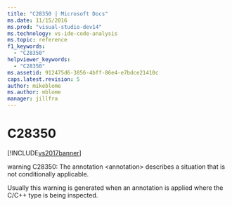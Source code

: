 ```yaml
---
title: "C28350 | Microsoft Docs"
ms.date: 11/15/2016
ms.prod: "visual-studio-dev14"
ms.technology: vs-ide-code-analysis
ms.topic: reference
f1_keywords: 
  - "C28350"
helpviewer_keywords: 
  - "C28350"
ms.assetid: 912475d6-3856-4bff-86e4-e7bdce21410c
caps.latest.revision: 5
author: mikeblome
ms.author: mblome
manager: jillfra
---
```

# C28350
[!INCLUDE[vs2017banner](../includes/vs2017banner.md)]

warning C28350: The annotation \<annotation> describes a situation that is not conditionally applicable.  
  
 Usually this warning is generated when an annotation is applied where the C/C++ type is being inspected.
